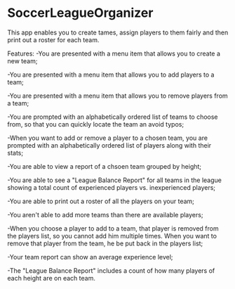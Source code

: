 # SoccerLeagueOrganizer
This app enables you to create tames, assign players to them fairly and then print out a roster for each team.

Features:
-You are presented with a menu item that allows you to create a new team;

-You are presented with a menu item that allows you to add players to a team;

-You are presented with a menu item that allows you to remove players from a team;

-You are prompted with an alphabetically ordered list of teams to choose from, so that you can quickly locate the team
an avoid typos;

-When you want to add or remove a player to a chosen team, you are prompted with an alphabetically
ordered list of players along with their stats;

-You are able to view a report of a chsoen team grouped by height;

-You are able to see a "League Balance Report" for all teams in the league showing a total count of experienced players
vs. inexperienced players;

-You are able to print out a roster of all the players on your team;

-You aren't able to add more teams than there are available players;

-When you choose a player to add to a team, that player is removed from the players list, 
so you cannot add him multiple times. When you want to remove that player from the team,
he be put back in the players list;

-Your team report can show an average experience level;

-The "League Balance Report" includes a count of how many players of each height are on each team.
